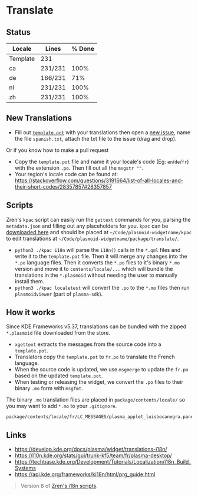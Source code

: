 # Translate

## Status

|  Locale  |  Lines  | % Done|
|----------|---------|-------|
| Template |     231 |       |
| ca       | 231/231 |  100% |
| de       | 166/231 |   71% |
| nl       | 231/231 |  100% |
| zh       | 231/231 |  100% |


## New Translations

* Fill out [`template.pot`](template.pot) with your translations then open a [new issue](https://github.com/luisbocanegra/plasma-panel-colorizer/issues/new), name the file `spanish.txt`, attach the txt file to the issue (drag and drop).

Or if you know how to make a pull request

* Copy the `template.pot` file and name it your locale's code (Eg: `en`/`de`/`fr`) with the extension `.po`. Then fill out all the `msgstr ""`.
* Your region's locale code can be found at: https://stackoverflow.com/questions/3191664/list-of-all-locales-and-their-short-codes/28357857#28357857

## Scripts

Zren's `kpac` script can easily run the `gettext` commands for you, parsing the `metadata.json` and filling out any placeholders for you. `kpac` can be [downloaded here](https://github.com/Zren/plasma-applet-lib/blob/master/kpac) and should be placed at `~/Code/plasmoid-widgetname/kpac` to edit translations at `~/Code/plasmoid-widgetname/package/translate/`.


* `python3 ./kpac i18n` will parse the `i18n()` calls in the `*.qml` files and write it to the `template.pot` file. Then it will merge any changes into the `*.po` language files. Then it converts the `*.po` files to it's binary `*.mo` version and move it to `contents/locale/...` which will bundle the translations in the `*.plasmoid` without needing the user to manually install them.
* `python3 ./kpac localetest` will convert the `.po` to the `*.mo` files then run `plasmoidviewer` (part of `plasma-sdk`).

## How it works

Since KDE Frameworks v5.37, translations can be bundled with the zipped `*.plasmoid` file downloaded from the store.

* `xgettext` extracts the messages from the source code into a `template.pot`.
* Translators copy the `template.pot` to `fr.po` to translate the French language.
* When the source code is updated, we use `msgmerge` to update the `fr.po` based on the updated `template.pot`.
* When testing or releasing the widget, we convert the `.po` files to their binary `.mo` form with `msgfmt`.

The binary `.mo` translation files are placed in `package/contents/locale/` so you may want to add `*.mo` to your `.gitignore`.

```
package/contents/locale/fr/LC_MESSAGES/plasma_applet_luisbocanegra.panel.colorizer.mo
```

## Links

* https://develop.kde.org/docs/plasma/widget/translations-i18n/
* https://l10n.kde.org/stats/gui/trunk-kf5/team/fr/plasma-desktop/
* https://techbase.kde.org/Development/Tutorials/Localization/i18n_Build_Systems
* https://api.kde.org/frameworks/ki18n/html/prg_guide.html

> Version 8 of [Zren's i18n scripts](https://github.com/Zren/plasma-applet-lib).
